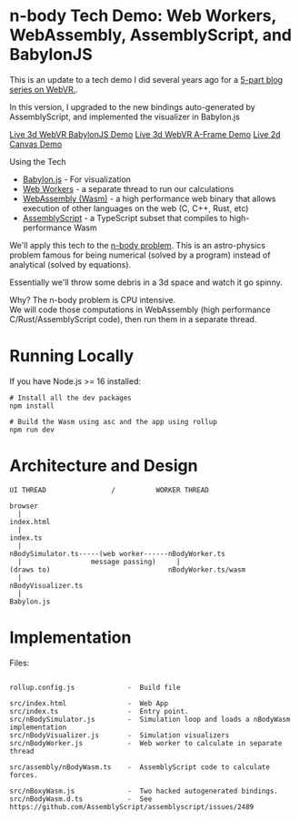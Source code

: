 # n-body Tech Demo: Web Workers, WebAssembly, AssemblyScript, and BabylonJS

This is an update to a tech demo I did several years ago for a [5-part blog series on WebVR.](https://www.toptal.com/virtual-reality/webvr-design-and-implementation).

In this version, I upgraded to the new bindings auto-generated by AssemblyScript, and implemented the visualizer in Babylon.js

[Live 3d WebVR BabylonJS Demo](https://michaeljcole.github.io/n-body-wasm-babylon/)
[Live 3d WebVR A-Frame Demo](https://michaeljcole.github.io/n-body-wasm-webvr/)
[Live 2d Canvas Demo](https://michaeljcole.github.io/n-body-wasm-canvas/)

Using the Tech

- [Babylon.js](https://www.babylonjs.com/) - For visualization
- [Web Workers](https://www.html5rocks.com/en/tutorials/workers/basics/) - a separate thread to run our calculations
- [WebAssembly (Wasm)](https://webassembly.org/) - a high performance web binary that allows execution of other languages on the web (C, C++, Rust, etc)
- [AssemblyScript](https://docs.assemblyscript.org/) - a TypeScript subset that compiles to high-performance Wasm

We'll apply this tech to the [n-body problem](https://en.wikipedia.org/wiki/N-body_problem). This is an astro-physics problem famous for being numerical (solved by a program) instead of analytical (solved by equations).

Essentially we'll throw some debris in a 3d space and watch it go spinny.

Why? The n-body problem is CPU intensive.  
We will code those computations in WebAssembly (high performance C/Rust/AssemblyScript code), then run them in a separate thread.

# Running Locally

If you have Node.js >= 16 installed:

```
# Install all the dev packages
npm install

# Build the Wasm using asc and the app using rollup
npm run dev
```

# Architecture and Design

```
UI THREAD                /          WORKER THREAD

browser
  |
index.html
  |
index.ts
  |
nBodySimulator.ts-----(web worker------nBodyWorker.ts
  |                 message passing)     |
(draws to)                             nBodyWorker.ts/wasm
  |
nBodyVisualizer.ts
  |
Babylon.js
```

# Implementation

Files:

```

rollup.config.js             -  Build file

src/index.html               -  Web App
src/index.ts                 -  Entry point.
src/nBodySimulator.js        -  Simulation loop and loads a nBodyWasm implementation
src/nBodyVisualizer.js       -  Simulation visualizers
src/nBodyWorker.js           -  Web worker to calculate in separate thread

src/assembly/nBodyWasm.ts    -  AssemblyScript code to calculate forces.

src/nBoxyWasm.js             -  Two hacked autogenerated bindings.
src/nBodyWasm.d.ts           -  See https://github.com/AssemblyScript/assemblyscript/issues/2489
```
